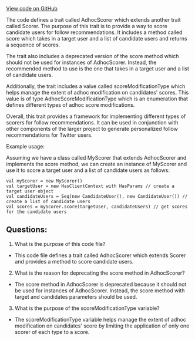 [View code on GitHub](https://github.com/misbahsy/the-algorithm/follow-recommendations-service/common/src/main/scala/com/twitter/follow_recommendations/common/rankers/ml_ranker/scoring/AdhocScorer.scala)

The code defines a trait called AdhocScorer which extends another trait called Scorer. The purpose of this trait is to provide a way to score candidate users for follow recommendations. It includes a method called score which takes in a target user and a list of candidate users and returns a sequence of scores. 

The trait also includes a deprecated version of the score method which should not be used for instances of AdhocScorer. Instead, the recommended method to use is the one that takes in a target user and a list of candidate users. 

Additionally, the trait includes a value called scoreModificationType which helps manage the extent of adhoc modification on candidates' scores. This value is of type AdhocScoreModificationType which is an enumeration that defines different types of adhoc score modifications. 

Overall, this trait provides a framework for implementing different types of scorers for follow recommendations. It can be used in conjunction with other components of the larger project to generate personalized follow recommendations for Twitter users. 

Example usage:

Assuming we have a class called MyScorer that extends AdhocScorer and implements the score method, we can create an instance of MyScorer and use it to score a target user and a list of candidate users as follows:

```
val myScorer = new MyScorer()
val targetUser = new HasClientContext with HasParams // create a target user object
val candidateUsers = Seq(new CandidateUser(), new CandidateUser()) // create a list of candidate users
val scores = myScorer.score(targetUser, candidateUsers) // get scores for the candidate users
```
## Questions: 
 1. What is the purpose of this code file?
- This code file defines a trait called AdhocScorer which extends Scorer and provides a method to score candidate users.

2. What is the reason for deprecating the score method in AdhocScorer?
- The score method in AdhocScorer is deprecated because it should not be used for instances of AdhocScorer. Instead, the score method with target and candidates parameters should be used.

3. What is the purpose of the scoreModificationType variable?
- The scoreModificationType variable helps manage the extent of adhoc modification on candidates' score by limiting the application of only one scorer of each type to a score.